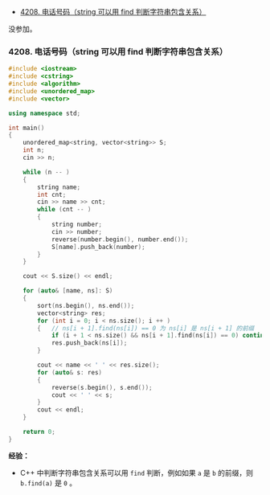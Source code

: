 
<!-- @import "[TOC]" {cmd="toc" depthFrom=1 depthTo=6 orderedList=false} -->

<!-- code_chunk_output -->

- [4208. 电话号码（string 可以用 find 判断字符串包含关系）](#4208-电话号码string-可以用-find-判断字符串包含关系)

<!-- /code_chunk_output -->

没参加。

### 4208. 电话号码（string 可以用 find 判断字符串包含关系）

```cpp
#include <iostream>
#include <cstring>
#include <algorithm>
#include <unordered_map>
#include <vector>

using namespace std;

int main()
{
    unordered_map<string, vector<string>> S;
    int n;
    cin >> n;

    while (n -- )
    {
        string name;
        int cnt;
        cin >> name >> cnt;
        while (cnt -- )
        {
            string number;
            cin >> number;
            reverse(number.begin(), number.end());
            S[name].push_back(number);
        }
    }

    cout << S.size() << endl;

    for (auto& [name, ns]: S)
    {
        sort(ns.begin(), ns.end());
        vector<string> res;
        for (int i = 0; i < ns.size(); i ++ )
        {   // ns[i + 1].find(ns[i]) == 0 为 ns[i] 是 ns[i + 1] 的前缀
            if (i + 1 < ns.size() && ns[i + 1].find(ns[i]) == 0) continue;
            res.push_back(ns[i]);
        }

        cout << name << ' ' << res.size();
        for (auto& s: res)
        {
            reverse(s.begin(), s.end());
            cout << ' ' << s;
        }
        cout << endl;
    }

    return 0;
}
```

**经验：**
- C++ 中判断字符串包含关系可以用 `find` 判断，例如如果 `a` 是 `b` 的前缀，则 `b.find(a)` 是 `0` 。
